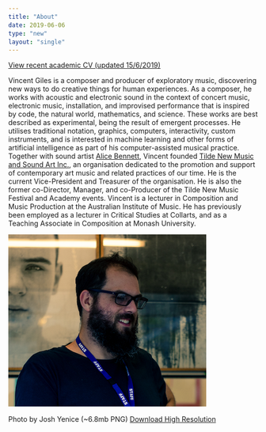 ```yaml
---
title: "About"
date: 2019-06-06
type: "new"
layout: "single"
---
```

[View recent academic CV (updated 15/6/2019)](VG_CV.pdf)<br />

<!--I was born in the green and leafy outer-eastern suburbs of Melbourne in 1985, and spent my early years in the middle of alpine forest in north-east Victoria. Now I spend my time as a composer: a tinkerer with acoustic and electronic sound in the context of concert music, electronic music, installation, and performance. Whatever form my work takes, it is usually influenced by the natural world, science and mathematics, and self-imposed compositional limitations; I see music as a type of perception and manifestation of already-existent natural phenomena and relationships, in the same way that mathematics is a notation of natural relationships and so attempt to express the most elegant form of the observed relationships. Prior to studying composition I was a bass player who grew disgruntled with the culturally-defined stylistic limitations of the instrument, and, having worked primarily in jazz and popular musics, the adherence to traditional notions of pitch, rhythm, and form that result in severe aesthetic and creative limitations – not the desirable kind!

_"Vincent Giles' new piece, IMPULSE gave a new 21st century voice to field recordings, mostly gathered from his recent trip to Europe, flourishing and melding in a unsettled but vibrant electroacoustic language."_  
_— Ian Parsons, PBS FM 106.7_

Of the sciences, I am most interested in physics and biology, both of which had a profound impact on my doctoral research into the philosophic application of memetic evolution by Darwinian natural selection to the transmission of intention from a composer to audience. In short: a deterministic model of creativity based on natural selection and the dispersion of those ideas in a population through music. In this and other contexts I have been described as a "materialist" and as "relentlessly reductionist", and I quite like that. Indeed, I think that is what both the arts and the world needs more of in this era of so-called "fake news" and new-age, pseudo-scientific beliefs.

_"What is clear is that Giles' music is often intimately linked to the setting in which it is appreciated: there is an intentional blurring of the distinction between the content of the piece and the ambient noise of the space."_  
_ – Jennifer Hauptman, Buzzcuts_

Over the past five or so years, all of this has lead me to what I have taken to calling _polyphony of form_, meaning that in a piece, there are often multiple structural forms superimposed, counterpointed against one another and interacting in tumultuous ways. In many ways this reflects the often clashing, often claustrophobic, and nearly always busy world we live in, and the incredibly complex interactions of things like particles, planets, galaxies, atoms, people, chemicals, and so forth. These interactions – relationships – can be described using many forms; mathematics being common, but in my case: music and related works. This comes from the sciences and an attempt to understand the world through science (though I am no scientist), and a fascination with the elegance of good mathematics, but also from the counterpoint of Bach, integral serialism, and the French spectral tradition, and especially from the world of computer and electroacoustic music, where form and structure relate very strongly from the micro scale to the macro, and things like rhythm and pitch are free and can be manipulated at the level of the individual sample. This is exciting! The forms of the future should be liberated from the past completely, and the relationship between material and form more thoroughly explored.

_"Vincent Giles' Differing Dialogues is another adventure through the wilder sounds that the low flutes bring to the table … [He] paints an amazing landscape exploiting so many of the wondrous extended techniques offered by the instrumentation."_  
_– Shaun Barlow, flutetutor.com.au_

I am one of the Artistic Directors for the [Tilde New Music Festival][2], a biennial festival and academy that provides a platform for experimentation and collaboration in an informal, public setting. I am an Academic Lecturer at the Australian Institute of Music, am represented by the Australian Music Centre, my scores are published by [Wirripang][3] for whom I am also on the peer-review panel. I have studied with a bunch of people, but would prefer not to list them here. Outside music, I enjoy cooking and blogging about vegan food, drinking coffee and craft beer (not at the same time), pretending to garden, reading, and being a part-time recluse.

#### Short Bio (~250 words, third person)

Born in 1985, Vincent Giles is a composer; a tinkerer with acoustic and electronic sound in the context of concert music, electronic music, installation, and performance. His works are influenced by the natural world, science and mathematics, and self-imposed compositional limitations, and he sees music as a type of manifestation of already-existent natural phenomena and relationships, similar to how mathematics is often a notational form of those same relationships. Reflecting his fascination with things like particles, galaxies, atoms, chemicals, biological systems, and so on, his work often employs what he called _polyphony of form_, meaning that in a work there are often multiple structural forms superimposed, counterpointed against one another, interacting in tumultuous ways.

He is one of two Artistic Directors for the Tilde New Music Festival, a yearly festival and academy that provides a platform for experimentation and collaboration in new music, teaches composition at the Australian Institute of Music, is represented by the Australian Music Centre, and is published by – and on the review panel for – Wirripang. Vincent has studied with a heap of composers and performers over the years, but would prefer not to mention them here. Outside music, he enjoys cooking and blogging about vegan food, drinking coffee and craft beer (not at the same time), pretending to garden, reading, and being a part-time recluse.

#### Shortest Version (~100 words, third person)-->

Vincent Giles is a composer and producer of exploratory music, discovering new ways to do creative things for human experiences. As a composer, he works with acoustic and electronic sound in the context of concert music, electronic music, installation, and improvised performance that is inspired by code, the natural world, mathematics, and science. These works are best described as experimental, being the result of emergent processes. He utilises traditional notation, graphics, computers, interactivity, custom instruments, and is interested in machine learning and other forms of artificial intelligence as part of his computer-assisted musical practice. Together with sound artist [Alice Bennett](http://www.alicebennett.net), Vincent founded [Tilde New Music and Sound Art Inc.](https://www.tilde.net.au), an organisation dedicated to the promotion and support of contemporary art music and related practices of our time. He is the current Vice-President and Treasurer of the organisation. He is also the former co-Director, Manager, and co-Producer of the Tilde New Music Festival and Academy events. Vincent is a lecturer in Composition and Music Production at the Australian Institute of Music. He has previously been employed as a lecturer in Critical Studies at Collarts, and as a Teaching Associate in Composition at Monash University.

![Vincent Giles Image](vg_yenice_small.png)

Photo by Josh Yenice (~6.8mb PNG) [Download High Resolution](vg_yenice.png)

[1]: https://vincentgiles.bandcamp.com/album/post-hoc-ergo-propter-hoc
[2]: http://www.tilde.net.au
[3]: http://www.wirripang.com.au

  